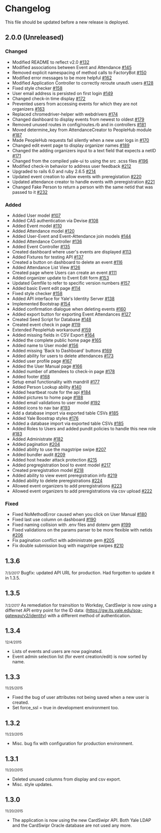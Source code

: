 # Changelog

This file should be updated before a new release is deployed.

## 2.0.0 (Unreleased)
### Changed
* Modified README to reflect v2.0 [#132](https://gitlab.com/yale-sdmp/cardswipr/issues/132)
* Modified associations between Event and Attendance [#145](https://gitlab.com/yale-sdmp/cardswipr/issues/145)
* Removed explicit namespacing of method calls to FactoryBot [#150](https://gitlab.com/yale-sdmp/cardswipr/issues/150)
* Modified error messages to be more helpful [#162](https://gitlab.com/yale-sdmp/cardswipr/issues/162)
* Modified Application Controller to correctly reroute unauth users [#128](https://gitlab.com/yale-sdmp/cardswipr/issues/128)
* Fixed style checker [#158](https://gitlab.com/yale-sdmp/cardswipr/issues/158)
* User email address is persisted on first login [#149](https://gitlab.com/yale-sdmp/cardswipr/issues/149)
* Changed check-in time display [#172](https://gitlab.com/yale-sdmp/cardswipr/issues/172)
* Prevented users from accessing events for which they are not organizers [#163](https://gitlab.com/yale-sdmp/cardswipr/issues/163)
* Replaced chromedriver-helper with webdrivers [#174](https://gitlab.com/yale-sdmp/cardswipr/issues/174)
* Changed dashboard to display events from newest to oldest [#179](https://gitlab.com/yale-sdmp/cardswipr/issues/179)
* Removed unused routes in config/routes.rb and in controllers [#181](https://gitlab.com/yale-sdmp/cardswipr/issues/181)
* Moved determine_key from AttendanceCreator to PeopleHub module [#187](https://gitlab.com/yale-sdmp/cardswipr/issues/179)
* Made PeopleHub requests fail silently when a new user logs in [#170](https://gitlab.com/yale-sdmp/cardswipr/issues/170)
* Changed edit event page to display organizer names [#189](https://gitlab.com/yale-sdmp/cardswipr/issues/189)
* Changed the adding organizers input to a text field that expects a netID [#171](https://gitlab.com/yale-sdmp/cardswipr/issues/171)
* Changed from the compiled yale-ui to using the src .scss files [#196](https://gitlab.com/yale-sdmp/cardswipr/issues/196)
* Modified check-in behavior to address user feedback [#212](https://gitlab.com/yale-sdmp/cardswipr/issues/212)
* Upgraded to rails 6.0 and ruby 2.6.5 [#214](https://gitlab.com/yale-sdmp/cardswipr/issues/214)
* Updated event creation to allow events with preregistation [#220](https://gitlab.com/yale-sdmp/cardswipr/-/issues/220)
* Updated attendance creator to handle events with preregistration [#221](https://gitlab.com/yale-sdmp/cardswipr/issues/221)
* Changed Fake Person to return a person with the same netid that was passed to it [#232](https://gitlab.com/yale-sdmp/cardswipr/issues/232)

### Added
* Added User model [#107](https://gitlab.com/yale-sdmp/cardswipr/issues/107)
* Added CAS authentication via Devise [#108](https://gitlab.com/yale-sdmp/cardswipr/issues/108)
* Added Event model [#110](https://gitlab.com/yale-sdmp/cardswipr/issues/110)
* Added Attendance model [#120](https://gitlab.com/yale-sdmp/cardswipr/issues/120)
* Added User-Event and Event-Attendance join models [#144](https://gitlab.com/yale-sdmp/cardswipr/issues/144)
* Added Attendance Controller [#136](https://gitlab.com/yale-sdmp/cardswipr/issues/136)
* Added Event Controller [#135](https://gitlab.com/yale-sdmp/cardswipr/issues/135)
* Created dashboard where user's events are displayed [#113](https://gitlab.com/yale-sdmp/cardswipr/issues/113)
* Added Fixtures for testing API [#137](https://gitlab.com/yale-sdmp/cardswipr/issues/137)
* Created a button on dashboard to delete an event [#116](https://gitlab.com/yale-sdmp/cardswipr/issues/116)
* Added Attendance List View [#126](https://gitlab.com/yale-sdmp/cardswipr/issues/126)
* Created page where Users can create an event [#111](https://gitlab.com/yale-sdmp/cardswipr/issues/111)
* Added organizer update to Event Edit form [#153](https://gitlab.com/yale-sdmp/cardswipr/issues/153)
* Updated Gemfile to refer to specific version numbers [#157](https://gitlab.com/yale-sdmp/cardswipr/issues/157)
* Added basic Event edit page [#114](https://gitlab.com/yale-sdmp/cardswipr/issues/114)
* Fixed style checker [#158](https://gitlab.com/yale-sdmp/cardswipr/issues/158)
* Added API interface for Yale's Identity Server [#138](https://gitlab.com/yale-sdmp/cardswipr/issues/138)
* Implemented Bootstrap [#154](https://gitlab.com/yale-sdmp/cardswipr/issues/154)
* Added confirmation dialogue when deleting events [#160](https://gitlab.com/yale-sdmp/cardswipr/issues/160)
* Added export button for exporting Event Attendances [#127](https://gitlab.com/yale-sdmp/cardswipr/issues/127)
* Created Seed Script for Database [#148](https://gitlab.com/yale-sdmp/cardswipr/issues/148)
* Created event check in page [#119](https://gitlab.com/yale-sdmp/cardswipr/issues/119)
* Extended PeopleHub workaround [#159](https://gitlab.com/yale-sdmp/cardswipr/issues/159)
* Added missing fields in CSV Export [#164](https://gitlab.com/yale-sdmp/cardswipr/issues/164)
* Added the complete public home page [#165](https://gitlab.com/yale-sdmp/cardswipr/issues/165)
* Added name to User model [#156](https://gitlab.com/yale-sdmp/cardswipr/issues/156)
* Added missing 'Back to Dashboard' buttons [#169](https://gitlab.com/yale-sdmp/cardswipr/issues/169)
* Added ability for users to delete attendances [#173](https://gitlab.com/yale-sdmp/cardswipr/issues/173)
* Added user profile page [#167](https://gitlab.com/yale-sdmp/cardswipr/issues/167)
* Added the User Manual page [#166](https://gitlab.com/yale-sdmp/cardswipr/issues/166)
* Added number of attendees to check-in page [#178](https://gitlab.com/yale-sdmp/cardswipr/issues/178)
* Added footer [#168](https://gitlab.com/yale-sdmp/cardswipr/issues/168)
* Setup email functionality with mandrill [#177](https://gitlab.com/yale-sdmp/cardswipr/issues/177)
* Added Person Lookup ability [#140](https://gitlab.com/yale-sdmp/cardswipr/issues/140)
* Added heartbeat route for the api [#184](https://gitlab.com/yale-sdmp/cardswipr/issues/184)
* Added pictures to home page [#188](https://gitlab.com/yale-sdmp/cardswipr/issues/188)
* Added email validations to user model [#192](https://gitlab.com/yale-sdmp/cardswipr/issues/192)
* Added icons to nav bar [#193](https://gitlab.com/yale-sdmp/cardswipr/issues/193)
* Add a database import via exported table CSVs [#185](https://gitlab.com/yale-sdmp/cardswipr/issues/185)
* Added Yale Boostrap styles [#176](https://gitlab.com/yale-sdmp/cardswipr/issues/176)
* Added a database import via exported table CSVs [#185](https://gitlab.com/yale-sdmp/cardswipr/issues/185)
* Added Roles to Users and added pundit policies to handle this new role [#183](https://gitlab.com/yale-sdmp/cardswipr/issues/183)
* Added Administrate [#182](https://gitlab.com/yale-sdmp/cardswipr/issues/182)
* Added pagination [#204](https://gitlab.com/yale-sdmp/cardswipr/issues/204)
* Added ability to use the magstripe swipe [#207](https://gitlab.com/yale-sdmp/cardswipr/issues/207)
* Added bundler audit [#209](https://gitlab.com/yale-sdmp/cardswipr/issues/209)
* Added host header attack protection [#215](https://gitlab.com/yale-sdmp/cardswipr/issues/215)
* Added pregregistration bool to event model [#217](https://gitlab.com/yale-sdmp/cardswipr/issues/217)
* Created preregistration model [#218](https://gitlab.com/yale-sdmp/cardswipr/-/issues/218)
* Added ability to view event preregistration info [#219](https://gitlab.com/yale-sdmp/cardswipr/-/issues/219)
* Added ability to delete preregistrations [#224](https://gitlab.com/yale-sdmp/cardswipr/-/issues/224)
* Allowed event organizers to add preregistrations [#223](https://gitlab.com/yale-sdmp/cardswipr/-/issues/223)
* Allowed event organizers to add preregistrations via csv upload [#222](https://gitlab.com/yale-sdmp/cardswipr/-/issues/222)


### Fixed
* Fixed NoMethodError caused when you click on User Manual [#180](https://gitlab.com/yale-sdmp/cardswipr/issues/180)
* Fixed last use column on dashboard [#190](https://gitlab.com/yale-sdmp/cardswipr/issues/190)
* Fixed naming collision with .env files and dotenv gem [#199](https://gitlab.com/yale-sdmp/cardswipr/issues/199)
* Fixed validations on the params parser to be more flexible with netids [#206](https://gitlab.com/yale-sdmp/cardswipr/issues/206)
* Fix pagination conflict with administrate gem [#205](https://gitlab.com/yale-sdmp/cardswipr/issues/205)
* Fix double submission bug with magstripe swipes [#210](https://gitlab.com/yale-sdmp/cardswipr/issues/210)

## 1.3.6
<small>7/3/2017</small>
Bugfix: updated API URL for production. Had forgotten to update it in 1.3.5.

## 1.3.5
<small>7/2/2017</small>
As remediation for trainsition to Workday, CardSwipr is now using a differnet API entry point for the ID data: (https://gw.its.yale.edu/soa-gateway/v2/identity) with a different method of authentication.

## 1.3.4
<small>12/4/2015</small>

* Lists of events and users are now paginated.
* Event admin selection list (for event creation/edit) is now sorted by name.

## 1.3.3
<small>11/25/2015</small>

* Fixed the bug of user attributes not being saved when a new user is created.
* Set force_ssl = true in development environment too.

## 1.3.2
<small>11/23/2015</small>

* Misc. bug fix with configuration for production environment.

## 1.3.1
<small>11/20/2015</small>

* Deleted unused columns from display and csv export.
* Misc. style updates.

## 1.3.0
<small>11/20/2015</small>

* The application is now using the new CardSwipr API. Both Yale LDAP and the CardSwipr Oracle database are not used any more.
